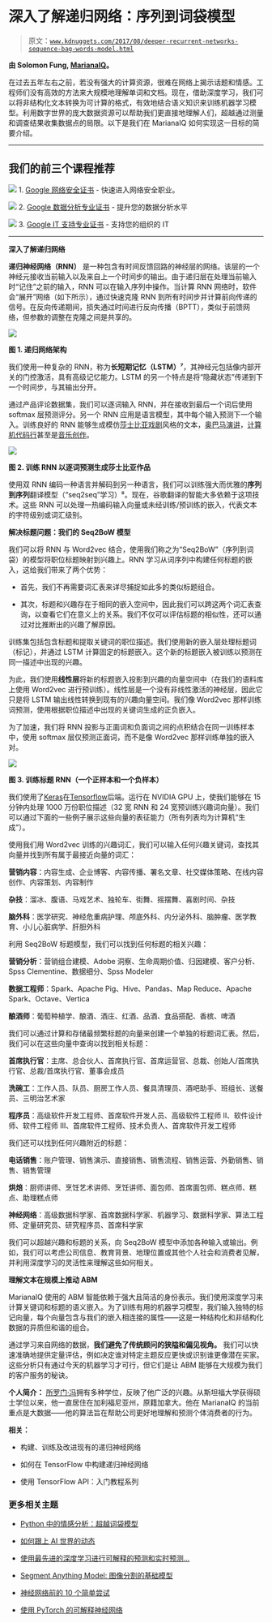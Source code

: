 # 深入了解递归网络：序列到词袋模型

> 原文：[`www.kdnuggets.com/2017/08/deeper-recurrent-networks-sequence-bag-words-model.html`](https://www.kdnuggets.com/2017/08/deeper-recurrent-networks-sequence-bag-words-model.html)

**由 Solomon Fung, [MarianaIQ](https://www.marianaiq.com/)。**

在过去五年左右之前，若没有强大的计算资源，很难在网络上揭示话题和情感。工程师们没有高效的方法来大规模地理解单词和文档。现在，借助深度学习，我们可以将非结构化文本转换为可计算的格式，有效地结合语义知识来训练机器学习模型。利用数字世界的庞大数据资源可以帮助我们更直接地理解人们，超越通过测量和调查结果收集数据点的局限。以下是我们在 MarianaIQ 如何实现这一目标的简要介绍。

* * *

## 我们的前三个课程推荐

![](img/0244c01ba9267c002ef39d4907e0b8fb.png) 1\. [Google 网络安全证书](https://www.kdnuggets.com/google-cybersecurity) - 快速进入网络安全职业。

![](img/e225c49c3c91745821c8c0368bf04711.png) 2\. [Google 数据分析专业证书](https://www.kdnuggets.com/google-data-analytics) - 提升您的数据分析水平

![](img/0244c01ba9267c002ef39d4907e0b8fb.png) 3\. [Google IT 支持专业证书](https://www.kdnuggets.com/google-itsupport) - 支持您的组织的 IT

* * *

**深入了解递归网络**

**递归神经网络（RNN）** 是一种包含有时间反馈回路的神经层的网络。该层的一个神经元接收当前输入以及来自上一个时间步的输出。由于递归层在处理当前输入时“记住”之前的输入，RNN 可以在输入序列中操作。当计算 RNN 网络时，软件会“展开”网络（如下所示），通过快速克隆 RNN 到所有时间步并计算前向传递的信号。在反向传递期间，损失通过时间进行反向传播（BPTT），类似于前馈网络，但参数的调整在克隆之间是共享的。

![](img/ace7189de7f2ded3e526319a2c9a5818.png)

**图 1. 递归网络架构**

我们使用一种复杂的 RNN，称为**长短期记忆（LSTM）⁷**，其神经元包括像内部开关的门控激活，具有高级记忆能力。LSTM 的另一个特点是将“隐藏状态”传递到下一个时间步，与其输出分开。

通过产品评论数据集，我们可以逐词输入 RNN，并在接收到最后一个词后使用 softmax 层预测评分。另一个 RNN 应用是语言模型，其中每个输入预测下一个输入。训练良好的 RNN 能够生成模仿[莎士比亚戏剧](http://karpathy.github.io/2015/05/21/rnn-effectiveness/)风格的文本，[奥巴马演讲](https://medium.com/@samim/obama-rnn-machine-generated-political-speeches-c8abd18a2ea0)，[计算机代码行](https://github.com/tonybeltramelli/pix2code)甚至是[音乐创作](http://www.hexahedria.com/2015/08/03/composing-music-with-recurrent-neural-networks/)。

![](img/e38412451a37bf6df27037a59d9b4c99.png)

**图 2. 训练 RNN 以逐词预测生成莎士比亚作品**

使用双 RNN 编码一种语言并解码到另一种语言，我们可以训练强大而优雅的**序列到序列**翻译模型（“seq2seq”学习）⁸。现在，谷歌翻译的智能大多依赖于这项技术。这些 RNN 可以处理一热编码输入向量或未经训练/预训练的嵌入，代表文本的字符级别或词汇级别。

**解决标题问题：我们的 Seq2BoW 模型**

我们可以将 RNN 与 Word2vec 结合，使用我们称之为“Seq2BoW”（序列到词袋）的模型将职位标题映射到兴趣上。RNN 学习从词序列中构建任何标题的嵌入，这给我们带来了两个优势：

+   首先，我们不再需要词汇表来详尽捕捉如此多的类似标题组合。

+   其次，标题和兴趣存在于相同的嵌入空间中，因此我们可以跨这两个词汇表查询，以查看它们在意义上的关系。我们不仅可以评估标题的相似性，还可以通过对比推断出的兴趣了解原因。

训练集包括包含标题和提取关键词的职位描述。我们使用新的嵌入层处理标题词（标记），并通过 LSTM 计算固定的标题嵌入。这个新的标题嵌入被训练以预测在同一描述中出现的兴趣。

为此，我们使用**线性层**将新的标题嵌入投影到兴趣的向量空间中（在我们的语料库上使用 Word2vec 进行预训练）。线性层是一个没有非线性激活的神经层，因此它只是将 LSTM 输出线性转换到现有的兴趣向量空间。我们像 Word2vec 那样训练词预测，使用根据职位描述中出现的关键词生成的正负嵌入。

为了加速，我们将 RNN 投影与正面词和负面词之间的点积结合在同一训练样本中，使用 softmax 层仅预测正面词，而不是像 Word2vec 那样训练单独的嵌入对。

![](img/67aa5ff2954a3f2062b0eefab46998e5.png)

**图 3. 训练标题 RNN（一个正样本和一个负样本）**

我们使用了[Keras](https://keras.io/)在[Tensorflow](https://www.tensorflow.org/)后端。运行在 NVIDIA GPU 上，使我们能够在 15 分钟内处理 1000 万份职位描述（32 宽 RNN 和 24 宽预训练兴趣词向量）。我们可以通过下面的一些例子展示这些向量的表征能力（所有列表均为计算机“生成”）。

使用我们用 Word2vec 训练的兴趣词汇，我们可以输入任何兴趣关键词，查找其向量并找到所有属于最接近向量的词汇：

**营销内容**：内容生成、企业博客、内容传播、署名文章、社交媒体策略、在线内容创作、内容策划、内容制作

**杂技**：溜冰、腹语、马戏艺术、独轮车、街舞、摇摆舞、喜剧时间、杂技

**脑外科**：医学研究、神经危重病护理、颅底外科、内分泌外科、脑肿瘤、医学教育、小儿心脏病学、肝胆外科

利用 Seq2BoW 标题模型，我们可以找到任何标题的相关兴趣：

**营销分析**：营销组合建模、Adobe 洞察、生命周期价值、归因建模、客户分析、Spss Clementine、数据细分、Spss Modeler

**数据工程师**：Spark、Apache Pig、Hive、Pandas、Map Reduce、Apache Spark、Octave、Vertica

**酿酒师**：葡萄种植学、酿酒、酒庄、红酒、品酒、食品搭配、香槟、啤酒

我们可以通过计算和存储最频繁标题的向量来创建一个单独的标题词汇表。然后，我们可以在这些向量中查询以找到相关标题：

**首席执行官**：主席、总合伙人、首席执行官、首席运营官、总裁、创始人/首席执行官、总裁/首席执行官、董事会成员

**洗碗工**：工作人员、队员、厨房工作人员、餐具清理员、酒吧助手、班组长、送餐员、三明治艺术家

**程序员**：高级软件开发工程师、首席软件开发人员、高级软件工程师 II、软件设计师、软件工程师 III、首席软件工程师、技术负责人、首席软件开发工程师

我们还可以找到任何兴趣附近的标题：

**电话销售**：账户管理、销售演示、直接销售、销售流程、销售运营、外勤销售、销售、销售管理

**烘焙**：厨师讲师、烹饪艺术讲师、烹饪讲师、面包师、首席面包师、糕点师、糕点、助理糕点师

**神经网络**：高级数据科学家、首席数据科学家、机器学习、数据科学家、算法工程师、定量研究员、研究程序员、首席科学家

我们可以超越兴趣和标题的关系，向 Seq2BoW 模型中添加各种输入或输出。例如，我们可以考虑公司信息、教育背景、地理位置或其他个人社会和消费者见解，并利用深度学习的灵活性来理解这些如何相关。

**理解文本在规模上推动 ABM**

MarianaIQ 使用的 ABM 智能依赖于强大且简洁的身份表示。我们使用深度学习来计算关键词和标题的语义嵌入。为了训练有用的机器学习模型，我们输入独特的标记向量，每个向量包含与我们的嵌入相连接的属性——这是一种结构化和非结构化数据的异质但和谐的组合。

通过学习来自网络的数据，**我们避免了传统顾问的狭隘和偏见视角。** 我们可以快速准确地提供定量评估，例如决定谁对特定主题反应更快或识别谁更像潜在买家。这些分析只有通过今天的机器学习才可行，但它们是让 ABM 能够在大规模为我们的客户服务的秘诀。

**个人简介：** [所罗门·冯](https://www.marianaiq.com/company-team/sol/)拥有多种学位，反映了他广泛的兴趣。从斯坦福大学获得硕士学位以来，他一直居住在加利福尼亚州，原籍加拿大。他在 MarianaIQ 的当前重点是大数据——他的算法旨在帮助公司更好地理解和预测个体消费者的行为。

**相关：**

+   构建、训练及改进现有的递归神经网络

+   如何在 TensorFlow 中构建递归神经网络

+   使用 TensorFlow API：入门教程系列

### 更多相关主题

+   [Python 中的情感分析：超越词袋模型](https://www.kdnuggets.com/sentiment-analysis-in-python-going-beyond-bag-of-words)

+   [如何跟上 AI 世界的动态](https://www.kdnuggets.com/2022/03/stay-top-going-ai-world.html)

+   [使用最先进的深度学习进行可解释的预测和实时预测…](https://www.kdnuggets.com/2021/12/sota-explainable-forecasting-and-nowcasting.html)

+   [Segment Anything Model: 图像分割的基础模型](https://www.kdnuggets.com/2023/07/segment-anything-model-foundation-model-image-segmentation.html)

+   [神经网络前的 10 个简单尝试](https://www.kdnuggets.com/2021/12/10-simple-things-try-neural-networks.html)

+   [使用 PyTorch 的可解释神经网络](https://www.kdnuggets.com/2022/01/interpretable-neural-networks-pytorch.html)
